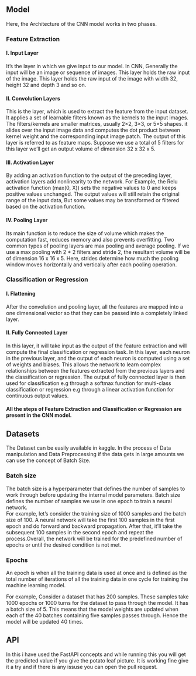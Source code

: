 ## Model
Here, the Architecture of the CNN model works in two phases.
### Feature Extraction
#### I. Input Layer
 It’s the layer in which we give input to our model. In CNN, Generally the input will be an image or sequence of images. This layer holds the raw input of the image. This layer holds the raw input of the image with width 32, height 32 and depth 3 and so on.
#### II. Convolution Layers
This is the layer, which is used to extract the feature from the input dataset. It applies a set of learnable filters known as the kernels to the input images. The filters/kernels are smaller matrices, usually 2×2, 3×3, or 5×5 shapes. it slides over the input image data and computes the dot product between kernel weight and the corresponding input image patch. The output of this layer is referred to as feature maps. Suppose we use a total of 5 filters for this layer we’ll get an output volume of dimension 32 x 32 x 5.
#### III. Activation Layer
By adding an activation function to the output of the preceding layer, activation layers add nonlinearity to the network. For Example, the Relu activation function (max(0, X)) sets the negative values to 0 and keeps positive values unchanged. The output values will still retain the original range of the input data, But some values may be transformed or filtered based on the activation function.
#### IV. Pooling Layer
Its main function is to reduce the size of volume which makes the computation fast, reduces memory and also prevents overfitting. Two common types of pooling layers are max pooling and average pooling. If we use a max pooling with 2 * 2 filters and stride 2, the resultant volume will be of dimension 16 x 16 x 5. Here, strides determine how much the pooling window moves horizontally and vertically after each pooling operation.
### Classification or Regression
#### I. Flattening
After the convolution and pooling layer, all the features are mapped into a one dimensional vector so that they can be passed into a completely linked layer.
#### II. Fully Connected Layer
In this layer,  it will take input as the output of the feature extraction and will compute the final classification or regression task. In this layer, each neuron in the previous layer, and the output of each neuron is computed using a set of weights and biases. This allows the network to learn complex relationships between the features extracted from the previous layers and the classification or regression. The output of fully connected layer is then used for classification e.g through a softmax function for multi-class classification or regression e.g through a linear activation function for continuous output values.



#### All the steps of Feature Extraction and Classification or Regression are present in the CNN model.


## Datasets
The Dataset can be easily available in kaggle. In the process of Data manipulation and Data Preprocessing if the data gets in large amounts we can use the concept of Batch Size.

### Batch size
The batch size is a hyperparameter that defines the number of samples to work through before updating the internal model parameters. Batch size defines the number of samples we use in one epoch to train a neural network.<br>
For example, let’s consider the training size of 1000 samples and the batch size of 100. A neural network will take the first 100 samples in the first epoch and do forward and backward propagation. After that, it’ll take the subsequent 100 samples in the second epoch and repeat the process.Overall, the network will be trained for the predefined number of epochs or until the desired condition is not met.


### Epochs
An epoch is when all the training data is used at once and is defined as the total number of iterations of all the training data in one cycle for training the machine learning model.<br>

For example, Consider a dataset that has 200 samples. These samples take 1000 epochs or 1000 turns for the dataset to pass through the model. It has a batch size of 5. This means that the model weights are updated when each of the 40 batches containing five samples passes through. Hence the model will be updated 40 times. 


## API
In this i have used the FastAPI concepts and while running this you will get the predicted value if you give the potato leaf picture. It is working fine give it a try and if there is any issuse you can open the pull request. 

